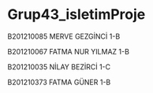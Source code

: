 # Grup43_isletimProje

B201210085 MERVE GEZGİNCİ 1-B

B201210067 FATMA NUR YILMAZ 1-B

B201210035 NİLAY BEZİRCİ 1-C

B201210373 FATMA GÜNER 1-B
